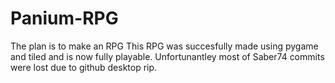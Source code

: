 # Panium-RPG
The plan is to make an RPG
This RPG was succesfully made using pygame and tiled and is now fully playable. 
Unfortunantley most of Saber74 commits were lost due to github desktop rip.
